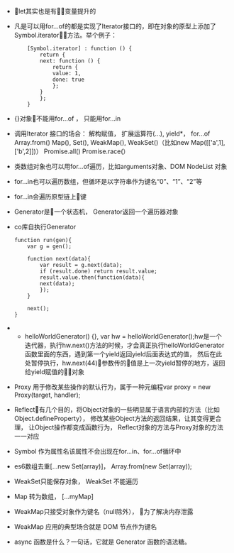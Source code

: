 - let其实也是有变量提升的
- 凡是可以用for...of的都是实现了Iterator接口的，即在对象的原型上添加了Symbol.iterator方法。举个例子：
    ```
        [Symbol.iterator] : function () {
            return {
            next: function () {
                return {
                value: 1,
                done: true
                };
            }
            };
        }
    ```
- {}对象不能用for...of ， 只能用for...in
- 调用Iterator 接口的场合： 解构赋值， 扩展运算符(...), yield*， for...of
    Array.from()
    Map(), Set(), WeakMap(), WeakSet()（比如new Map([['a',1],['b',2]])）
    Promise.all()
    Promise.race(）
- 类数组对象也可以用for...of遍历，比如arguments对象、DOM NodeList 对象
- for...in也可以遍历数组，但循环是以字符串作为键名“0”、“1”、“2”等
- for...in会遍历原型链上键
- Generator是一个状态机， Generator返回一个遍历器对象
- co库自执行Generator 
    ```
    function run(gen){
        var g = gen();

        function next(data){
            var result = g.next(data);
            if (result.done) return result.value;
            result.value.then(function(data){
            next(data);
            });
        }

        next();
    }
    ```
-  * helloWorldGenerator() {}, var hw = helloWorldGenerator();hw是一个迭代器，执行hw.next()方法的时候，才会真正执行helloWorldGenerator函数里面的东西，遇到第一个yield返回yield后面表达式的值， 然后在此处暂停执行，hw.next(44)参数传的值是上一次yield暂停的地方，返回给yield赋值的对象

- Proxy 用于修改某些操作的默认行为，属于一种元编程var proxy = new Proxy(target, handler);
- Reflect有几个目的，将Object对象的一些明显属于语言内部的方法（比如Object.defineProperty）， 修改某些Object方法的返回结果，让其变得更合理， 让Object操作都变成函数行为， Reflect对象的方法与Proxy对象的方法一一对应
- Symbol 作为属性名该属性不会出现在for...in、for...of循环中
- es6数组去重[...new Set(array)]， Array.from(new Set(array));
- WeakSet只能保存对象， WeakSet 不能遍历
- Map 转为数组， [...myMap]
- WeakMap只接受对象作为键名（null除外）， 为了解决内存泄露
- WeakMap 应用的典型场合就是 DOM 节点作为键名
- async 函数是什么？一句话，它就是 Generator 函数的语法糖。

